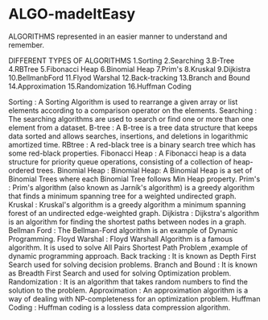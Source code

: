 # ALGO-madeItEasy
ALGORITHMS represented in an easier manner to understand and remember.

DIFFERENT TYPES OF ALGORITHMS 
1.Sorting 
2.Searching
3.B-Tree
4.RBTree
5.Fibonacci Heap
6.Binomial Heap
7.Prim's
8.Kruskal
9.Dijkistra
10.BellmanbFord
11.Flyod Warshal
12.Back-tracking
13.Branch and Bound
14.Approximation
15.Randomization
16.Huffman Coding


Sorting : A Sorting Algorithm is used to rearrange a given array or list elements according to a comparison operator on the elements.
Searching : The searching algorithms are used to search or find one or more than one element from a dataset. 
B-tree : A B-tree is a tree data structure that keeps data sorted and allows searches, insertions, and deletions in logarithmic amortized time.
RBtree : A red-black tree is a binary search tree which has some red-black properties.
Fibonacci Heap : A Fibonacci heap is a data structure for priority queue operations, consisting of a collection of heap-ordered trees. 
Binomial Heap : Binomial Heap: A Binomial Heap is a set of Binomial Trees where each Binomial Tree follows Min Heap property.
Prim's : Prim's algorithm (also known as Jarník's algorithm) is a greedy algorithm that finds a minimum spanning tree for a weighted undirected graph.
Kruskal : Kruskal's algorithm is a greedy algorithm a minimum spanning forest of an undirected edge-weighted graph.
Dijkistra : Dijkstra's algorithm is an algorithm for finding the shortest paths between nodes in a graph.
Bellman Ford : The Bellman-Ford algorithm is an example of Dynamic Programming. 
Floyd Warshal : Floyd Warshall Algorithm is a famous algorithm. It is used to solve All Pairs Shortest Path Problem ,example of dynamic programming approach.
Back tracking : It is known as Depth First Search used for solving decision problems.
Branch and Bound : It is known as Breadth First Search and used for solving Optimization problem.
Randomization : It is an algorithm that takes random numbers to find the solution to the problem.
Approximation :  An approximation algorithm is a way of dealing with NP-completeness for an optimization problem. 
Huffman Coding : Huffman coding is a lossless data compression algorithm.
